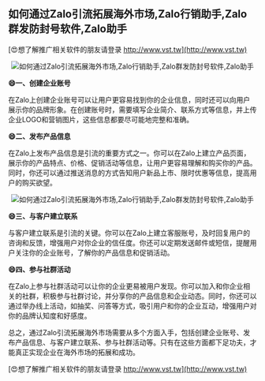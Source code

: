 ## **如何通过Zalo引流拓展海外市场,Zalo行销助手,Zalo群发防封号软件,Zalo助手**

[😍想了解推广相关软件的朋友请登录 http://www.vst.tw](http://www.vst.tw)

 <center><img src="https://vst.tw/MP4/tuiguang/png/3.png" alt="如何通过Zalo引流拓展海外市场,Zalo行销助手,Zalo群发防封号软件,Zalo助手"></center>

**😄一、创建企业账号**

在Zalo上创建企业账号可以让用户更容易找到你的企业信息，同时还可以向用户展示你的品牌形象。在创建账号时，需要填写企业简介、联系方式等信息，并上传企业LOGO和营销图片，这些信息都要尽可能地完整和准确。

**😄二、发布产品信息**

在Zalo上发布产品信息是引流的重要方式之一。你可以在Zalo上建立产品页面，展示你的产品特点、价格、促销活动等信息，让用户更容易理解和购买你的产品。同时，你还可以通过推送消息的方式告知用户新品上市、限时优惠等信息，提高用户的购买欲望。

 <center><img src="https://vst.tw/MP4/tuiguang/png/5.png" alt="如何通过Zalo引流拓展海外市场,Zalo行销助手,Zalo群发防封号软件,Zalo助手"></center>

**😄三、与客户建立联系**

与客户建立联系是引流的关键。你可以在Zalo上建立客服账号，及时回复用户的咨询和反馈，增强用户对你企业的信任度。你还可以定期发送邮件或短信，提醒用户关注你的企业账号，了解你的产品信息和促销活动。

**😄四、参与社群活动**

在Zalo上参与社群活动可以让你的企业更易被用户发现。你可以加入和你企业相关的社群，积极参与社群讨论，并分享你的产品信息和企业动态。同时，你还可以通过举办线上活动，如抽奖、问答等方式，吸引用户和你的企业互动，增强用户对你的品牌认知度和好感度。

总之，通过Zalo引流拓展海外市场需要从多个方面入手，包括创建企业账号、发布产品信息、与客户建立联系、参与社群活动等。只有在这些方面都下足功夫，才能真正实现企业在海外市场的拓展和成功。

[😍想了解推广相关软件的朋友请登录 http://www.vst.tw](http://www.vst.tw)



